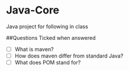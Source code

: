 # Java-Core
Java project for following in class


##Questions
Ticked when answered
- [ ] What is maven?
- [ ] How does maven differ from standard Java?
- [ ] What does POM stand for?
